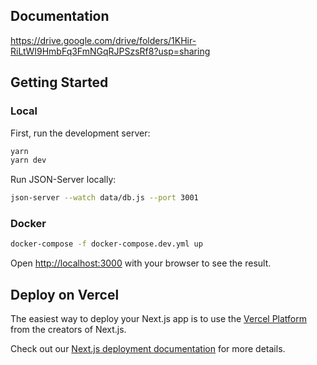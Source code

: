 ## Documentation
https://drive.google.com/drive/folders/1KHir-RiLtWI9HmbFq3FmNGqRJPSzsRf8?usp=sharing

## Getting Started

### Local
First, run the development server:

```bash
yarn
yarn dev
```
Run JSON-Server  locally:
```bash
json-server --watch data/db.js --port 3001
```

### Docker
```bash
docker-compose -f docker-compose.dev.yml up
```

Open [http://localhost:3000](http://localhost:3000) with your browser to see the result.

## Deploy on Vercel

The easiest way to deploy your Next.js app is to use the [Vercel Platform](https://vercel.com/new?utm_medium=default-template&filter=next.js&utm_source=create-next-app&utm_campaign=create-next-app-readme) from the creators of Next.js.

Check out our [Next.js deployment documentation](https://nextjs.org/docs/deployment) for more details.
